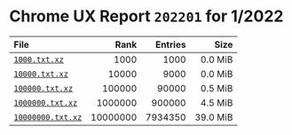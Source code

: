 # Chrome UX Report `202201` for 1/2022

| File | Rank | Entries | Size |
|:-----|-----:|--------:|-----:|
| [`1000.txt.xz`](https://github.com/crissyfield/crux-dumps/raw/main/2022/01/1000.txt.xz) | 1000 | 1000 | 0.0 MiB |
| [`10000.txt.xz`](https://github.com/crissyfield/crux-dumps/raw/main/2022/01/10000.txt.xz) | 10000 | 9000 | 0.0 MiB |
| [`100000.txt.xz`](https://github.com/crissyfield/crux-dumps/raw/main/2022/01/100000.txt.xz) | 100000 | 90000 | 0.5 MiB |
| [`1000000.txt.xz`](https://github.com/crissyfield/crux-dumps/raw/main/2022/01/1000000.txt.xz) | 1000000 | 900000 | 4.5 MiB |
| [`10000000.txt.xz`](https://github.com/crissyfield/crux-dumps/raw/main/2022/01/10000000.txt.xz) | 10000000 | 7934350 | 39.0 MiB |
